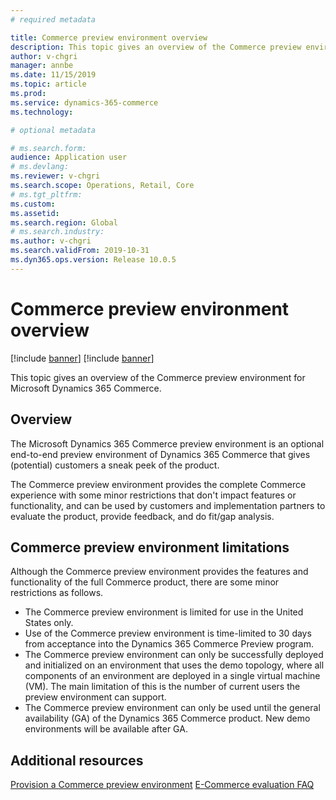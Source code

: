 ```yaml
---
# required metadata

title: Commerce preview environment overview
description: This topic gives an overview of the Commerce preview environment for Microsoft Dynamics 365 Commerce.
author: v-chgri
manager: annbe
ms.date: 11/15/2019
ms.topic: article
ms.prod: 
ms.service: dynamics-365-commerce
ms.technology: 

# optional metadata

# ms.search.form: 
audience: Application user
# ms.devlang: 
ms.reviewer: v-chgri
ms.search.scope: Operations, Retail, Core
# ms.tgt_pltfrm: 
ms.custom: 
ms.assetid: 
ms.search.region: Global
# ms.search.industry: 
ms.author: v-chgri
ms.search.validFrom: 2019-10-31
ms.dyn365.ops.version: Release 10.0.5
---
```


# Commerce preview environment overview

[!include [banner](includes/preview-banner.md)]
[!include [banner](includes/banner.md)]

This topic gives an overview of the Commerce preview environment for Microsoft Dynamics 365 Commerce.

## Overview

The Microsoft Dynamics 365 Commerce preview environment is an optional end-to-end preview environment of Dynamics 365 Commerce that gives (potential) customers a sneak peek of the product. 

The Commerce preview environment provides the complete Commerce experience with some minor restrictions that don't impact features or functionality, and can be used by customers and implementation partners to evaluate the product, provide feedback, and do fit/gap analysis.

## Commerce preview environment limitations

Although the Commerce preview environment provides the features and functionality of the full Commerce product, there are some minor restrictions as follows.

- The Commerce preview environment is limited for use in the United States only.
- Use of the Commerce preview environment is time-limited to 30 days from acceptance into the Dynamics 365 Commerce Preview program.
- The Commerce preview environment can only be successfully deployed and initialized on an environment that uses the demo topology, where all components of an environment are deployed in a single virtual machine (VM). The main limitation of this is the number of current users the preview environment can support.
- The Commerce preview environment can only be used until the general availability (GA) of the Dynamics 365 Commerce product. New demo environments will be available after GA.


## Additional resources

[Provision a Commerce preview environment](provisioning-guide.md)
[E-Commerce evaluation FAQ](TBD)

